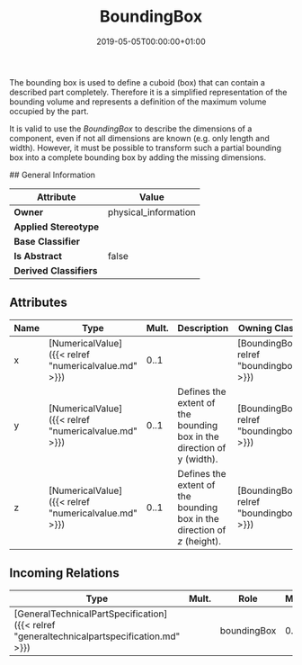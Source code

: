 ﻿---
title: BoundingBox
toc: false
type: specs
date: "2019-05-05T00:00:00+01:00"
draft: false
menu_name: vec120

# Prev/next pager order (if `docs_section_pager` enabled in `params.toml`)
weight: 
---
<html>   <head>     </head>   <body>     <p> The bounding box is used to define a cuboid&#160;(box) that can contain a described part completely. Therefore it is a simplified representation of the bounding volume and represents a definition of the maximum volume occupied by the part.     </p>      <p> It is valid to use the <i>BoundingBox</i> to describe the dimensions of a component, even if not all dimensions are known (e.g. only length and width). However, it must be possible to transform such a partial bounding box into a complete bounding box by adding the missing dimensions.        </p>    </body> </html> 
## General Information

| Attribute               | Value |
|-------------------------|-------|
| **Owner**               | physical_information |
| **Applied Stereotype**  |   |
| **Base Classifier**     |   |
| **Is Abstract**         | false |
| **Derived Classifiers** |   |


## Attributes
|  Name  |  Type  |  Mult.  |  Description  |  Owning Classifier  |
|--------|--------|---------|---------------|--------------|
|x | [NumericalValue]({{< relref "numericalvalue.md" >}}) | 0..1 | <html>   <head>     </head>   <body>   </body> </html>  | [BoundingBox]({{< relref "boundingbox.md" >}}) |
|y | [NumericalValue]({{< relref "numericalvalue.md" >}}) | 0..1 | <html>   <head>     </head>   <body> Defines the extent of the bounding box in the direction of y<i> </i>(width).   </body> </html>  | [BoundingBox]({{< relref "boundingbox.md" >}}) |
|z | [NumericalValue]({{< relref "numericalvalue.md" >}}) | 0..1 | <html>   <head>     </head>   <body> Defines the extent of the bounding box in the direction of <i>z </i>(height).   </body> </html>  | [BoundingBox]({{< relref "boundingbox.md" >}}) |

##  Incoming Relations
|    Type  |   Mult.  |   Role    |   Mult.   |   Description  |
|----------|----------|-----------|-----------|----------------|
| [GeneralTechnicalPartSpecification]({{< relref "generaltechnicalpartspecification.md" >}}) |  | boundingBox | 0..1 | <html>   <head>     </head>   <body> Defines the bounding box of the part.   </body> </html>  |
